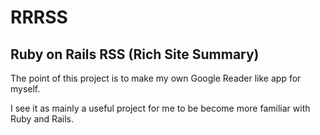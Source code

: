 RRRSS
=====

Ruby on Rails RSS (Rich Site Summary)
-----

The point of this project is to make my own Google Reader like app for myself. 

I see it as mainly a useful project for me to be become more familiar with Ruby and Rails. 
